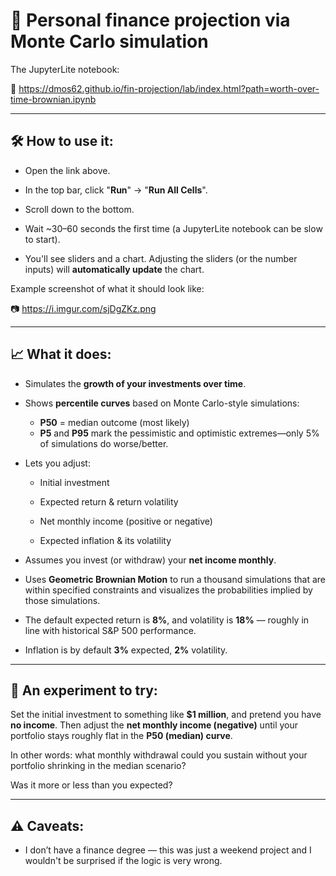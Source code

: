 # 💸 Personal finance projection via Monte Carlo simulation

The JupyterLite notebook:

🔗 https://dmos62.github.io/fin-projection/lab/index.html?path=worth-over-time-brownian.ipynb

---------------------------------------

## 🛠️ How to use it:

- Open the link above.

- In the top bar, click "**Run**" → "**Run All Cells**".

- Scroll down to the bottom.

- Wait ~30–60 seconds the first time (a JupyterLite notebook can be slow to start).

- You'll see sliders and a chart. Adjusting the sliders (or the number inputs) will **automatically update** the chart.

Example screenshot of what it should look like:

📷 https://i.imgur.com/sjDgZKz.png

-------------------------------

## 📈 What it does:

- Simulates the **growth of your investments over time**.
 
- Shows **percentile curves** based on Monte Carlo-style simulations:
 
  - **P50** = median outcome (most likely) 
  - **P5** and **P95** mark the pessimistic and optimistic extremes—only 5% of simulations do worse/better.

- Lets you adjust:

  - Initial investment

  - Expected return & return volatility

  - Net monthly income (positive or negative)
 
  - Expected inflation & its volatility
 
- Assumes you invest (or withdraw) your **net income monthly**.

- Uses **Geometric Brownian Motion** to run a thousand simulations that are within specified constraints and visualizes the probabilities implied by those simulations.

- The default expected return is **8%**, and volatility is **18%** — roughly in line with historical S&P 500 performance.

- Inflation is by default **3%** expected, **2%** volatility.

-------------------------

## 🧪 An experiment to try:

Set the initial investment to something like **$1 million**, and pretend you have **no income**.
Then adjust the **net monthly income (negative)** until your portfolio stays roughly flat in the **P50 (median) curve**.

In other words: what monthly withdrawal could you sustain without your portfolio shrinking in the median scenario?

Was it more or less than you expected?

---------------------------------------

## ⚠️ Caveats:

- I don’t have a finance degree — this was just a weekend project and I wouldn't be surprised if the logic is very wrong.